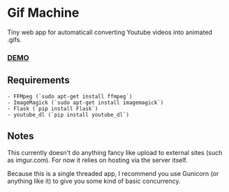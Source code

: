 Gif Machine
===========

Tiny web app for automaticall converting Youtube videos into animated .gifs.

### [DEMO](http://nacr.us/gif)

Requirements
------------

    - FFMpeg (`sudo apt-get install ffmpeg`)
    - ImageMagick (`sudo apt-get install imagemagick`)
    - Flask (`pip install Flask`)
    - youtube_dl (`pip install youtube_dl`)

Notes
-----

This currently doesn't do anything fancy like upload to external sites (such as imgur.com). For now it relies on hosting via the server itself.

Because this is a single threaded app, I recommend you use Gunicorn (or anything like it) to give you some kind of basic concurrency.
